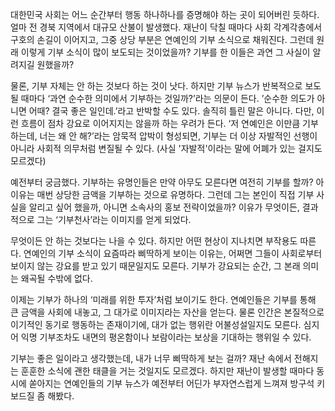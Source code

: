 대한민국 사회는 어느 순간부터 행동 하나하나를 증명해야 하는 곳이 되어버린 듯하다. 얼마 전 경북 지역에서 대규모 산불이 발생했다. 재난이 닥칠 때마다 사회 각계각층에서 구호의 손길이 이어지고, 그중 상당 부분은 연예인의 기부 소식으로 채워진다. 그런데 원래 이렇게 기부 소식이 많이 보도되는 것이었을까? 기부를 한 이들은 과연 그 사실이 알려지길 원했을까?

물론, 기부 자체는 안 하는 것보다 하는 것이 낫다. 하지만 기부 뉴스가 반복적으로 보도될 때마다 ‘과연 순수한 의미에서 기부하는 것일까?’라는 의문이 든다. ’순수한 의도가 아니면 어때? 결국 좋은 일인데.’라고 반박할 수도 있다. 솔직히 틀린 말은 아니다. 다만, 이런 흐름이 점차 강요로 이어지지는 않을까 하는 우려가 든다. ‘저 연예인은 이만큼 기부하는데, 너는 왜 안 해?’라는 암묵적 압박이 형성되면, 기부는 더 이상 자발적인 선행이 아니라 사회적 의무처럼 변질될 수 있다. (사실 '자발적'이라는 말에 어폐가 있는 걸지도 모르겠다)

예전부터 궁금했다. 기부하는 유명인들은 만약 아무도 모른다면 여전히 기부를 할까? 아이유는 매번 상당한 금액을 기부하는 것으로 유명하다. 그런데 그는 본인이 직접 기부 사실을 알리고 싶어 했을까, 아니면 소속사의 홍보 전략이었을까? 이유가 무엇이든, 결과적으로 그는 ‘기부천사’라는 이미지를 얻게 되었다.

무엇이든 안 하는 것보다는 나을 수 있다. 하지만 어떤 현상이 지나치면 부작용도 따른다. 연예인의 기부 소식이 요즘따라 삐딱하게 보이는 이유는, 어쩌면 그들이 사회로부터 보이지 않는 강요를 받고 있기 때문일지도 모른다. 기부가 강요되는 순간, 그 본래 의미는 왜곡될 수밖에 없다.

이제는 기부가 하나의 ‘미래를 위한 투자’처럼 보이기도 한다. 연예인들은 기부를 통해 큰 금액을 사회에 내놓고, 그 대가로 이미지라는 자산을 얻는다. 물론 인간은 본질적으로 이기적인 동기로 행동하는 존재이기에, 대가 없는 행위란 어불성설일지도 모른다. 심지어 익명 기부조차도 내면의 평온함이나 보람이라는 보상을 기대하는 행위일 수 있다.

기부는 좋은 일이라고 생각했는데, 내가 너무 삐딱하게 보는 걸까? 재난 속에서 전해지는 훈훈한 소식에 괜한 태클을 거는 것일지도 모르겠다. 하지만 재난이 발생할 때마다 동시에 쏟아지는 연예인들의 기부 뉴스가 예전부터 어딘가 부자연스럽게 느껴져 방구석 키보드질 좀 해봤다.